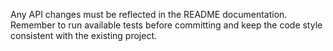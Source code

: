 Any API changes must be reflected in the README documentation.
Remember to run available tests before committing and keep the code style consistent with the existing project.
